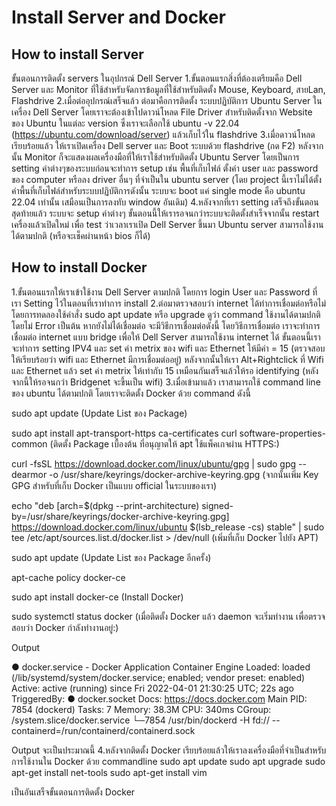 # Install Server and Docker


## How to install Server
ขั้นตอนการติดตั้ง servers ในอุปกรณ์ Dell Server 1.ขั้นตอนแรกสิ่งที่ต้องเตรียมคือ Dell Server และ Monitor ที่ใช้สำหรับจัดการข้อมูลที่ใช้สำหรับติดตั้ง Mouse, Keyboard, สายLan, Flashdrive 2.เมื่อต่ออุปกรณ์เสร็จแล้ว ต่อมาคือการติดตั้ง ระบบปฏิบัติการ Ubuntu Server ในเครื่อง Dell Server โดยเราจะต้องเข้าไปดาวน์โหลด File Driver สำหรับติดตั้งจาก Website ของ Ubuntu ในแต่ละ version ซึ่งเราจะเลือกใช้ ubuntu -v 22.04 (https://ubuntu.com/download/server) แล้วเก็บไว้ใน flashdrive 3.เมื่อดาวน์โหลดเรียบร้อยแล้ว ให้เราเปิดเครื่อง Dell server และ Boot ระบบด้วย flashdrive (กด F2) หลังจากนั้น Monitor ก็จะแสดงผลเครื่องมือที่ให้เราใช้สำหรับติดตั้ง Ubuntu Server โดยเป็นการ setting ค่าต่างๆของระบบก่อนจะทำการ setup เช่น พื้นที่เก็บไฟล์ ตั้งค่า user และ password ของ computer หรือลง driver อื่นๆ ที่จำเป็นใน ubuntu server (โดย project นี้เราไม่ได้ตั้งค่าพื้นที่เก็บไฟล์สำหรับระบบปฏิบัติการดังนั้น ระบบจะ boot แค่ single mode คือ ubuntu 22.04 เท่านั้น เสมือนเป็นการลงทับ window อันเดิม) 4.หลังจากที่เรา setting เสร็จถึงขั้นตอนสุดท้ายแล้ว ระบบจะ setup ค่าต่างๆ ขั้นตอนนี้ให้เรารอจนกว่าระบบจะติดตั้งสำเร็จจากนั้น restart เครื่องแล้วเปิดใหม่ เพื่อ test ว่าเวลาเราเปิด Dell Server ขึ้นมา Ubuntu server สามารถใช้งานได้ตามปกติ (หรือจะเช็คผ่านหน้า bios ก็ได้)


## How to install Docker

1.ขั้นตอนแรกให้เราเข้าใช้งาน Dell Server ตามปกติ โดยการ login User และ Password ที่เรา Setting ไว้ในตอนที่เราทำการ install 2.ต่อมาตรวจสอบว่า internet ได้ทำการเชื่อมต่อหรือไม่โดยการทดลองใช้คำสั่ง sudo apt update หรือ upgrade ดูว่า command ใช้งานได้ตามปกติโดยไม่ Error เป็นต้น หากยังไม่ได้เชื่อมต่อ จะมีวิธีการเชื่อมต่อดังนี้ โดยวิธีการเชื่อมต่อ เราจะทำการเชื่อมต่อ internet แบบ bridge เพื่อให้ Dell Server สามารถใช้งาน internet ได้ ขั้นตอนนี้เราจะทำการ setting IPV4 และ set ค่า metrix ของ wifi และ Ethernet ให้มีค่า = 15 (ตรวจสอบให้เรียบร้อยว่า wifi และ Ethernet มีการเชื่อมต่ออยู่) หลังจากนั้นให้เรา Alt+Rightclick ที่ Wifi และ Ethernet แล้ว set ค่า metrix ให้เท่ากับ 15 เหมือนกันเสร็จแล้วให้รอ identifying (หลังจากนี้ให้รอจนกว่า Bridgenet จะขึ้นเป็น wifi) 3.เมื่อเข้ามาแล้ว เราสามารถใช้ command line ของ ubuntu ได้ตามปกติ โดยเราจะติดตั้ง Docker ด้วย command ดังนี้

sudo apt update
(Update List ของ Package)

sudo apt install apt-transport-https ca-certificates curl software-properties-common
(ติดตั้ง Package เบื้องต้น ที่อนุญาตให้ apt ใช้แพ็คเกจผ่าน HTTPS:)

curl -fsSL https://download.docker.com/linux/ubuntu/gpg | sudo gpg --dearmor -o /usr/share/keyrings/docker-archive-keyring.gpg
(จากนั้นเพิ่ม Key GPG สำหรับที่เก็บ Docker เป็นแบบ official ในระบบของเรา)

echo "deb [arch=$(dpkg --print-architecture) signed-by=/usr/share/keyrings/docker-archive-keyring.gpg] https://download.docker.com/linux/ubuntu $(lsb_release -cs) stable" | sudo tee /etc/apt/sources.list.d/docker.list > /dev/null
(เพิ่มที่เก็บ Docker ไปยัง APT)

sudo apt update
(Update List ของ Package อีกครั้ง)

apt-cache policy docker-ce

sudo apt install docker-ce
(Install Docker)

sudo systemctl status docker
(เมื่อติดตั้ง Docker แล้ว daemon จะเริ่มทำงาน เพื่อตรวจสอบว่า Docker กำลังทำงานอยู่:)

Output

● docker.service - Docker Application Container Engine Loaded: loaded (/lib/systemd/system/docker.service; enabled; vendor preset: enabled) Active: active (running) since Fri 2022-04-01 21:30:25 UTC; 22s ago TriggeredBy: ● docker.socket Docs: https://docs.docker.com Main PID: 7854 (dockerd) Tasks: 7 Memory: 38.3M CPU: 340ms CGroup: /system.slice/docker.service └─7854 /usr/bin/dockerd -H fd:// --containerd=/run/containerd/containerd.sock

Output จะเป็นประมาณนี้
4.หลังจากติดตั้ง Docker เรียบร้อยแล้วให้เราลงเครื่องมือที่จำเป็นสำหรับการใช้งานใน Docker ด้วย commandline sudo apt update sudo apt upgrade sudo apt-get install net-tools sudo apt-get install vim

เป็นอันเสร็จขั้นตอนการติดตั้ง Docker

